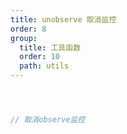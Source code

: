 ```yaml
---
title: unobserve 取消监控
order: 8
group:
  title: 工具函数
  order: 10
  path: utils
---
```



```jsx



// 取消observe监控



```
